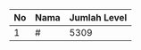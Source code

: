 | No | Nama            | Jumlah Level |
|----|-----------------|--------------|
| 1  | #    |    5309        |
